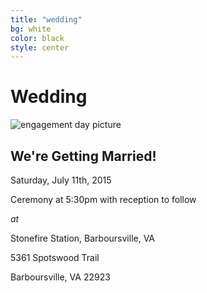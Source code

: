 ```yaml
---
title: "wedding"
bg: white
color: black
style: center
---
```


# Wedding
<div class="left">
    <img src="/img/engagement_final_copy.JPG" alt="engagement day picture">
</div>

<div class="right">
    <h2>We're Getting Married!</h2>
    <p>Saturday, July 11th, 2015</p>
    <p>Ceremony at 5:30pm with reception to follow</p>
    <p><em>at</em></p>
    <p>Stonefire Station, Barboursville, VA</p>
    <p>5361 Spotswood Trail</p>
    <p>Barboursville, VA 22923</p>
</div>